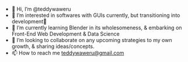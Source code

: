 - 👋 Hi, I’m @teddywaweru
- 👀 I’m interested in softwares with GUIs currently, but transitioning into development🤞
- 🌱 I’m currently learning Blender in its wholesomeness, & embarking on Front-End Web Development & Data Science
- 💞️ I’m looking to collaborate on any upcoming strategies to my own growth, & sharing ideas/concepts.
- 📫 How to reach me teddywaweru@gmail.com

<!---
teddywaweru/teddywaweru is a ✨ special ✨ repository because its `README.md` (this file) appears on your GitHub profile.
You can click the Preview link to take a look at your changes.
--->

